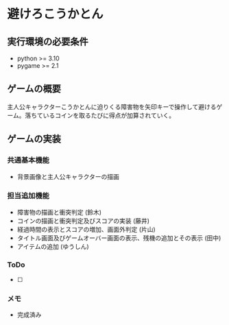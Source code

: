 # 避けろこうかとん

## 実行環境の必要条件
* python >= 3.10
* pygame >= 2.1

## ゲームの概要
主人公キャラクターこうかとんに迫りくる障害物を矢印キーで操作して避けるゲーム。落ちているコインを取るたびに得点が加算されていく。

## ゲームの実装
### 共通基本機能
* 背景画像と主人公キャラクターの描画

### 担当追加機能

* 障害物の描画と衝突判定 (鈴木)
* コインの描画と衝突判定及びスコアの実装 (藤井)
* 経過時間の表示とスコアの増加、画面外判定 (片山)
* タイトル画面及びゲームオーバー画面の表示、残機の追加とその表示 (田中)
* アイテムの追加 (ゆうしん)


### ToDo

- [ ] 

### メモ
* 完成済み
